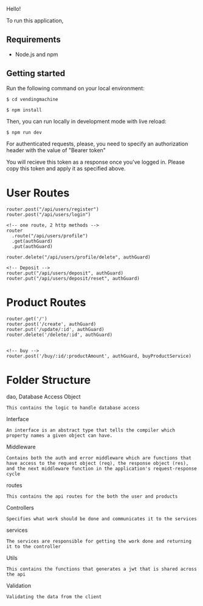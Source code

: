 Hello! 

To run this application, 

## Requirements

- Node.js and npm

## Getting started

Run the following command on your local environment:

```
$ cd vendingmachine

$ npm install
```

Then, you can run locally in development mode with live reload:

```
$ npm run dev
```


For authenticated requests, please, you need to specify an authorization header with the value of "Bearer token"

You will recieve this token as a response once you've logged in. Please copy this token and apply it as specified above.


# User Routes

<!-- authGuard = routes that require authentication -->
```
router.post("/api/users/register")
router.post("/api/users/login")

<!-- one route, 2 http methods -->
router
  .route("/api/users/profile")
  .get(authGuard)
  .put(authGuard)

router.delete("/api/users/profile/delete", authGuard)

<!-- Deposit -->
router.put("/api/users/deposit", authGuard)
router.put("/api/users/deposit/reset", authGuard)

```

# Product Routes
<!-- id = id of the product. This will be returned when a product has been created as an _id field -->
<!-- productAmount: quantity of the product you want to purchase -->
```
router.get('/')
router.post('/create', authGuard)
router.put('/update/:id', authGuard)
router.delete('/delete/:id', authGuard)


<!-- buy -->
router.post('/buy/:id/:productAmount', authGuard, buyProductService)

```

# Folder Structure


dao, Database Access Object
```
This contains the logic to handle database access
```

 Interface 

```
An interface is an abstract type that tells the compiler which property names a given object can have.
```

 Middleware 

```
Contains both the auth and error middleware which are functions that have access to the request object (req), the response object (res), and the next middleware function in the application's request-response cycle
```

routes
```
This contains the api routes for the both the user and products
```
Controllers 
```
Specifies what work should be done and communicates it to the services
```

services
```
The services are responsible for getting the work done and returning it to the controller
```

 Utils
```
This contains the functions that generates a jwt that is shared across the api
```

 Validation 
```
Validating the data from the client
```
